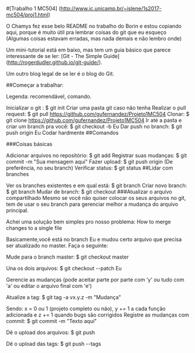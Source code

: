 #[Trabalho 1 MC504] (http://www.ic.unicamp.br/~islene/1s2017-mc504/proj1.html)

O Chamys fez esse belo README no trabalho do Borin e estou copiando aqui, porque é muito útil pra lembrar coisas do git que eu esqueço (Algumas coisas estavam erradas, mas nada demais e não lembro onde)

Um mini-tutorial está em baixo, mas tem um guia básico que parece interessante de se ler: [Git - The Simple Guide] (http://rogerdudler.github.io/git-guide/).

Um outro blog legal de se ler é o blog do Git.

##Começar a trabalhar:

Legenda: recomendável, comando.

Inicializar o git : $ git init
Criar uma pasta git caso não tenha
Realizar o pull request: $ git pull https://github.com/gufernandez/Projeto1MC504
Clonar: $ git clone https://github.com/gufernandez/Projeto1MC504
Ir até a pasta e criar um branch pra você: $ git checkout -b Eu
Dar push no branch: $ git push origin Eu
Codar hardmente
##Comandos

###Coisas básicas

Adicionar arquivos no repositório: $ git add <arquivos>
Registrar suas mudanças: $ git commit -m "Sua mensagem aqui"
Fazer upload: $ git push origin <branch> (De preferência, no seu branch)
Verificar status: $ git status
##Lidar com branches

Ver os branches existentes e em qual está: $ git branch
Criar novo branch: $ git branch <nome>
Mudar de branch: $ git checkout <nome>
###Atualizar o arquivo compartilhado Mesmo se você não quiser colocar os seus arquivos no git, tem de usar o seu branch para gerenciar melhor a mudança do arquivo principal.

Achei uma solução bem simples pro nosso problema: How to merge changes to a single file

Basicamente,você está no branch Eu e mudou certo arquivo que precisa ser atualizado no master. Faça o seguinte:

Mude para o branch master: $ git checkout master

Una os dois arquivos: $ git checkout --patch Eu <arquivo>

Gerencie as mudanças (pode aceitar parte por parte com 'y' ou tudo com 'a' ou editar o arquivo final com 'e')

Atualize a tag: $ git tag -a vx.y.z -m "Mudança"

Sendo: x = 0 ou 1 (projeto completo ou não), y += 1 a cada função adicionada e z += 1 quando bugs são corrigidos
Registre as mudanças com commit: $ git commit -m "Texto aqui"

Dê o upload dos arquivos: $ git push

Dê o upload das tags: $ git push --tags
